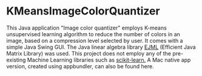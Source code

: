 KMeansImageColorQuantizer
=========================

This Java application "Image color quantizer" employs K-means unsupervised learning algorithm to reduce the 
number of colors in an image, based on a compression level selected by user. It comes with a simple Java Swing GUI. The Java linear algebra library <a href="https://code.google.com/p/efficient-java-matrix-library/">EJML</a> (Efficient Java Matrix Library) was used. This project does not employ any of the pre-existing Machine Learning libraries such as <a href="http://scikit-learn.org/stable/"> scikit-learn.</a> A Mac native app version, created using appbundler, can also be found here. 

